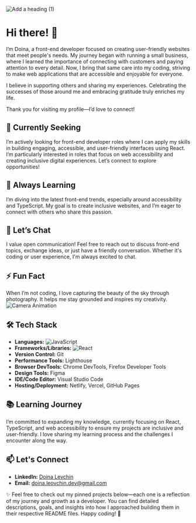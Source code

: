 ![Add a heading (1)](https://github.com/user-attachments/assets/ecc00395-63d1-4c6c-a1d1-f0320a79cec8)
# Hi there! 👋

I’m Doina, a front-end developer focused on creating user-friendly websites that meet people's needs. My journey began with running a small business, where I learned the importance of connecting with customers and paying attention to every detail. Now, I bring that same care into my coding, striving to make web applications that are accessible and enjoyable for everyone.

I believe in supporting others and sharing my experiences. Celebrating the successes of those around me and embracing gratitude truly enriches my life.

Thank you for visiting my profile—I’d love to connect!

## 🚀 Currently Seeking ##
I’m actively looking for front-end developer roles where I can apply my skills in building engaging, accessible, and user-friendly interfaces using React. I’m particularly interested in roles that focus on web accessibility and creating inclusive digital experiences. Let’s connect to explore opportunities!

## 🌱 Always Learning ##
I’m diving into the latest front-end trends, especially around accessibility and TypeScript. My goal is to create inclusive websites, and I’m eager to connect with others who share this passion.

## 💬 Let’s Chat ##
I value open communication! Feel free to reach out to discuss front-end topics, exchange ideas, or just have a friendly conversation. Whether it's coding or user experience, I'm always excited to chat.

## ⚡ Fun Fact
When I’m not coding, I love capturing the beauty of the sky through photography. It helps me stay grounded and inspires my creativity. 
![Camera Animation](https://media.giphy.com/media/JA8X1yjBnTaZW/giphy.gif) 


## 🛠️ Tech Stack

- **Languages:** ![JavaScript](https://img.shields.io/badge/JavaScript-ES6-yellow)
- **Frameworks/Libraries:** ![React](https://img.shields.io/badge/React-16.13.1-blue)
- **Version Control:** Git
- **Performance Tools:** Lighthouse
- **Browser DevTools:** Chrome DevTools, Firefox Developer Tools
- **Design Tools:** Figma
- **IDE/Code Editor:** Visual Studio Code
- **Hosting/Deployment:** Netlify, Vercel, GitHub Pages

## 📚 Learning Journey

I’m committed to expanding my knowledge, currently focusing on React, TypeScript, and web accessibility to ensure my projects are inclusive and user-friendly. I love sharing my learning process and the challenges I encounter along the way.

## 📫 Let's Connect

- **LinkedIn:** [Doina Levchin](https://www.linkedin.com/in/doinalevchin)
- **Email:** [doina.leovchin.dev@gmail.com](mailto:doina.leovchin.dev@gmail.com)

✨ Feel free to check out my pinned projects below—each one is a reflection of my journey and growth as a developer. You can find detailed descriptions, goals, and insights into how I approached building them in their respective README files. Happy coding! 🌈


